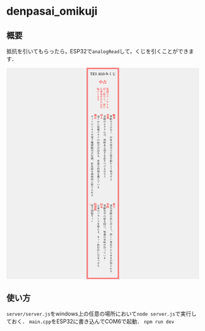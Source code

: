 # denpasai_omikuji

## 概要

抵抗を引いてもらったら，ESP32で`analogRead`して，くじを引くことができます．

![preview](img/preview.png)

## 使い方

`server/server.js`をwindows上の任意の場所において`node server.js`で実行しておく．
`main.cpp`をESP32に書き込んでCOM6で起動．
`npm run dev`
